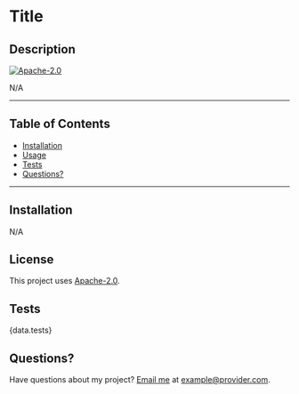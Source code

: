 # Title

## Description
[![Apache-2.0](https://img.shields.io/badge/License-Apache%202.0-blue.svg)](https://opensource.org/licenses/Apache-2.0)


N/A



---
## Table of Contents 

* [Installation](#Installation)
* [Usage](#Usage)
* [Tests](#Tests)
* [Questions?](#Questions?)

---
## Installation

N/A










## License

This project uses [Apache-2.0](https://opensource.org/licenses/Apache-2.0).

## Tests


{data.tests}

## Questions?

Have questions about my project? [Email me](mailto:example@provider.com) at example@provider.com.
